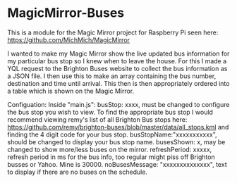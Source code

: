 # MagicMirror-Buses
This is a module for the Magic Mirror project for Raspberry Pi seen here: https://github.com/MichMich/MagicMirror

I wanted to make my Magic Mirror show the live updated bus information for my particular bus stop so I knew when to leave the house.
For this I made a YQL request to the Brighton Buses website to collect the bus information as a JSON file. 
I then use this to make an array containing the bus number, destination and time until arrival.
This then is then appropriately ordered into a table which is shown on the Magic Mirror.

Configuation:
Inside "main.js":
busStop: xxxx, must be changed to configure the bus stop you wish to view. To find the appropriate bus stop I would recommend viewing remy's list of all Brighton Bus stops here: https://github.com/remy/brighton-buses/blob/master/data/all_stops.kml and finding the 4 digit code for your bus stop.
busStopName:"xxxxxxxxxxx", should be changed to display your bus stop name.
busesShown: x, may be changed to show more/less buses on the mirror.
refreshPeriod: xxxxx, refresh period in ms for the bus info, too regular might piss off Brighton busses or Yahoo. Mine is 30000.
noBusesMessage: "xxxxxxxxxxxxxx", text to display if there are no buses on the schedule.
